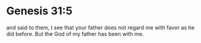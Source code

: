 # Genesis 31:5

and said to them, I see that your father does not regard me with favor as he did before. But the God of my father has been with me.
